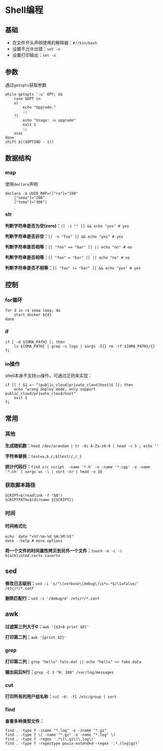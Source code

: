 # Shell编程

## 基础

- 在文件开头声明使用的解释器：`#!/bin/bash`
- 设置不允许出错：`set -e`
- 设置打印输出：`set -x`

## 参数

通过`getopts`获取参数

```shell
while getopts ':u' OPT; do
    case $OPT in
    u)
        echo "Upgrade."
        ;;
    ?)
        echo "Usage: -u upgrade"
        exit 1
        ;;
    esac
done
shift $(($OPTIND - 1))
```

## 数据结构

### map

使用`declare`声明

```shell
declare -A UUID_MAP=(["ra"]="100"
    ["soma"]="200"
    ["toma"]="300")
```

### str

**判断字符串是否为空(zero)：**`[[ -z "" ]] && echo "yes" # yes`

**判断字符串是否非空：**`[[ -n "foo" ]] && echo "yes" # yes`

**判断字符串是否相等：**`[[ "foo" == "bar" ]] || echo "no" # no`

**判断字符串是否相等：**`[[ "foo" = "bar" ]] || echo "no" # no`

**判断字符串是否不相等：**`[[ "foo" != "bar" ]] && echo "yes" # yes`

## 控制

### for循环

```shell
for d in ra soma toma; do
    start_docker ${d}
done
```

### if

```shell
if [ -d ${OMA_PATH} ]; then
    ls ${OMA_PATH} | grep -v logs | xargs -I{} rm -rf ${OMA_PATH}/{}
fi
```

### in操作

shell本身不支持`in`操作，可通过正则来实现：

```shell
if [[ ! $1 =~ ^(public_cloud|private_cloud|host)$ ]]; then
    echo "wrong deploy mode, only support public_cloud/private_cloud/host"
    exit 1
fi
```

## 常用

### 其他

**生成随机数：**`head /dev/urandom | tr -dc A-Za-z0-9 | head -c 5 ; echo ''`

**字符串替换：**`test=a,b,c;${test//,/_}`

**统计代码行：**`find src script  -name '*.h' -o -name '*.cpp' -o -name '*.sh' | xargs wc -l | sort -nr | head -n 10`

### 获取脚本路径

```shell
SCRIPT=$(readlink -f "$0")
SCRIPTPATH=$(dirname ${SCRIPT})
```

### 时间

#### 时间格式化

```shell
echo `date "+%Y-%m-%d_%H:%M:%S"`
date --help # more options
```

**将一个文件的时间属性拷贝到另外一个文件：**`touch -m -c -r blacklisted.certs cacerts`

## sed

**修改日志级别：**`sed -i 's/^\(verbose\|debug\)\s*=.*$/\1=False/' /etc/*/*.conf`

**删除匹配行：**`sed -i '/debug/d' /etc/*/*.conf`

## awk

**过滤第三列大于0：**`awk '{$3>0 print $0}'`

**打印第二列：**`awk '{print $2}'`

### grep

**打印第二列：**`grep "hello" fale.dat || echo "hello" >> fake.data`

**输出前后N行：**`grep -C 3 "N: 100" /var/log/messages`

### cut

**打印所有的用户组名称：**`cut -d: -f1 /etc/group | sort`

### find

**查看多种类型文件：**

```shell
find . -type f -iname "*.log" -o -iname "*.gz" 
find . -type f \( -name "*.gz" -o -name "*.log" \)
find . -type f -regex '.*\(\.gz\|\.log\)'
find . -type f -regextype posix-extended -regex '.*.(log|gz)'
```

